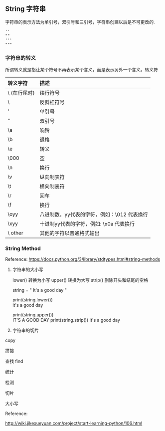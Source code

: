 ## String 字符串 

字符串的表示方法为单引号，双引号和三引号，字符串创建以后是不可更改的. 


    ''
    ""
    '''
    """
    

### 字符串的转义

所谓转义就是指让某个符号不再表示某个含义，而是表示另外一个含义。转义符



转义字符 | 描述 |
:-------|:-------|
 \ (在行尾时)|续行符号|
  \\  |反斜杠符号 |
 \'| 单引号|
 \" | 双引号|
 \a | 响铃 |
 \b | 退格 |
 \e | 转义 |
 \000 | 空 |
  \n | 换行 |
  \v | 纵向制表符 |
  \t | 横向制表符 |
  \r | 回车 |
  \f | 换行 |
  \oyy |   八进制数，yy代表的字符，例如：\012 代表换行 |
  \xyy | 十进制yy代表的字符，例如: \x0a 代表换行 |
  \ other | 其他的字符以普通格式输出 |


### String Method 
Reference: https://docs.python.org/3/library/stdtypes.html#string-methods

1. 字符串的大小写

        
    lower() 转换为小写
    upper() 转换为大写
    strip() 删除开头和结尾的空格
    
    string = " It's a good day "

    print(string.lower())  
    it's a good day
    
    print(string.upper())  
    IT'S A GOOD DAY
    print(string.strip())
      It's a good day
      
      
2. 字符串的切片




copy

拼接

查找 find

统计

检测

切片

大小写

Reference:

http://wiki.jikexueyuan.com/project/start-learning-python/106.html 